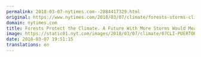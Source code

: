 ```yaml
---
permalink: 2018-03-07-nytimes.com--2084417329.html
original: https://www.nytimes.com/2018/03/07/climate/forests-storms-climate-change.html?partner=rss&amp;emc=rss
domain: nytimes.com
title: Forests Protect the Climate. A Future With More Storms Would Mean Trouble.
image: https://static01.nyt.com/images/2018/03/07/climate/07CLI-PUERTORICO1/07CLI-PUERTORICO1-mediumThreeByTwo440.jpg
date: 2018-03-07 19:51:15
translations: en
---
```


